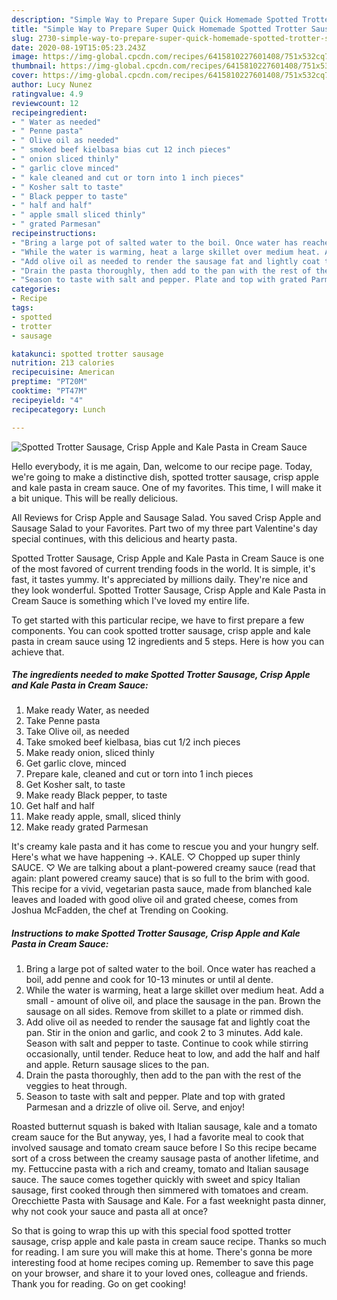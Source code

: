 ```yaml
---
description: "Simple Way to Prepare Super Quick Homemade Spotted Trotter Sausage, Crisp Apple and Kale Pasta in Cream Sauce"
title: "Simple Way to Prepare Super Quick Homemade Spotted Trotter Sausage, Crisp Apple and Kale Pasta in Cream Sauce"
slug: 2730-simple-way-to-prepare-super-quick-homemade-spotted-trotter-sausage-crisp-apple-and-kale-pasta-in-cream-sauce
date: 2020-08-19T15:05:23.243Z
image: https://img-global.cpcdn.com/recipes/6415810227601408/751x532cq70/spotted-trotter-sausage-crisp-apple-and-kale-pasta-in-cream-sauce-recipe-main-photo.jpg
thumbnail: https://img-global.cpcdn.com/recipes/6415810227601408/751x532cq70/spotted-trotter-sausage-crisp-apple-and-kale-pasta-in-cream-sauce-recipe-main-photo.jpg
cover: https://img-global.cpcdn.com/recipes/6415810227601408/751x532cq70/spotted-trotter-sausage-crisp-apple-and-kale-pasta-in-cream-sauce-recipe-main-photo.jpg
author: Lucy Nunez
ratingvalue: 4.9
reviewcount: 12
recipeingredient:
- " Water as needed"
- " Penne pasta"
- " Olive oil as needed"
- " smoked beef kielbasa bias cut 12 inch pieces"
- " onion sliced thinly"
- " garlic clove minced"
- " kale cleaned and cut or torn into 1 inch pieces"
- " Kosher salt to taste"
- " Black pepper to taste"
- " half and half"
- " apple small sliced thinly"
- " grated Parmesan"
recipeinstructions:
- "Bring a large pot of salted water to the boil. Once water has reached a boil, add penne and cook for 10-13 minutes or until al dente."
- "While the water is warming, heat a large skillet over medium heat. Add a small amount of olive oil, and place the sausage in the pan. Brown the sausage on all sides. Remove from skillet to a plate or rimmed dish."
- "Add olive oil as needed to render the sausage fat and lightly coat the pan. Stir in the onion and garlic, and cook 2 to 3 minutes. Add kale. Season with salt and pepper to taste. Continue to cook while stirring occasionally, until tender. Reduce heat to low, and add the half and half and apple. Return sausage slices to the pan."
- "Drain the pasta thoroughly, then add to the pan with the rest of the veggies to heat through."
- "Season to taste with salt and pepper. Plate and top with grated Parmesan and a drizzle of olive oil. Serve, and enjoy!"
categories:
- Recipe
tags:
- spotted
- trotter
- sausage

katakunci: spotted trotter sausage 
nutrition: 213 calories
recipecuisine: American
preptime: "PT20M"
cooktime: "PT47M"
recipeyield: "4"
recipecategory: Lunch

---
```



![Spotted Trotter Sausage, Crisp Apple and Kale Pasta in Cream Sauce](https://img-global.cpcdn.com/recipes/6415810227601408/751x532cq70/spotted-trotter-sausage-crisp-apple-and-kale-pasta-in-cream-sauce-recipe-main-photo.jpg)

Hello everybody, it is me again, Dan, welcome to our recipe page. Today, we're going to make a distinctive dish, spotted trotter sausage, crisp apple and kale pasta in cream sauce. One of my favorites. This time, I will make it a bit unique. This will be really delicious.

All Reviews for Crisp Apple and Sausage Salad. You saved Crisp Apple and Sausage Salad to your Favorites. Part two of my three part Valentine&#39;s day special continues, with this delicious and hearty pasta.

Spotted Trotter Sausage, Crisp Apple and Kale Pasta in Cream Sauce is one of the most favored of current trending foods in the world. It is simple, it's fast, it tastes yummy. It's appreciated by millions daily. They're nice and they look wonderful. Spotted Trotter Sausage, Crisp Apple and Kale Pasta in Cream Sauce is something which I've loved my entire life.


To get started with this particular recipe, we have to first prepare a few components. You can cook spotted trotter sausage, crisp apple and kale pasta in cream sauce using 12 ingredients and 5 steps. Here is how you can achieve that.

<!--inarticleads1-->

##### The ingredients needed to make Spotted Trotter Sausage, Crisp Apple and Kale Pasta in Cream Sauce:

1. Make ready  Water, as needed
1. Take  Penne pasta
1. Take  Olive oil, as needed
1. Take  smoked beef kielbasa, bias cut 1/2 inch pieces
1. Make ready  onion, sliced thinly
1. Get  garlic clove, minced
1. Prepare  kale, cleaned and cut or torn into 1 inch pieces
1. Get  Kosher salt, to taste
1. Make ready  Black pepper, to taste
1. Get  half and half
1. Make ready  apple, small, sliced thinly
1. Make ready  grated Parmesan


It&#39;s creamy kale pasta and it has come to rescue you and your hungry self. Here&#39;s what we have happening -&gt;. KALE. ♡ Chopped up super thinly SAUCE. ♡ We are talking about a plant-powered creamy sauce (read that again: plant powered creamy sauce) that is so full to the brim with good. This recipe for a vivid, vegetarian pasta sauce, made from blanched kale leaves and loaded with good olive oil and grated cheese, comes from Joshua McFadden, the chef at Trending on Cooking. 

<!--inarticleads2-->

##### Instructions to make Spotted Trotter Sausage, Crisp Apple and Kale Pasta in Cream Sauce:

1. Bring a large pot of salted water to the boil. Once water has reached a boil, add penne and cook for 10-13 minutes or until al dente.
1. While the water is warming, heat a large skillet over medium heat. Add a small - amount of olive oil, and place the sausage in the pan. Brown the sausage on all sides. Remove from skillet to a plate or rimmed dish.
1. Add olive oil as needed to render the sausage fat and lightly coat the pan. Stir in the onion and garlic, and cook 2 to 3 minutes. Add kale. Season with salt and pepper to taste. Continue to cook while stirring occasionally, until tender. Reduce heat to low, and add the half and half and apple. Return sausage slices to the pan.
1. Drain the pasta thoroughly, then add to the pan with the rest of the veggies to heat through.
1. Season to taste with salt and pepper. Plate and top with grated Parmesan and a drizzle of olive oil. Serve, and enjoy!


Roasted butternut squash is baked with Italian sausage, kale and a tomato cream sauce for the But anyway, yes, I had a favorite meal to cook that involved sausage and tomato cream sauce before I So this recipe became sort of a cross between the creamy sausage pasta of another lifetime, and my. Fettuccine pasta with a rich and creamy, tomato and Italian sausage sauce. The sauce comes together quickly with sweet and spicy Italian sausage, first cooked through then simmered with tomatoes and cream. Orecchiette Pasta with Sausage and Kale. For a fast weeknight pasta dinner, why not cook your sauce and pasta all at once? 

So that is going to wrap this up with this special food spotted trotter sausage, crisp apple and kale pasta in cream sauce recipe. Thanks so much for reading. I am sure you will make this at home. There's gonna be more interesting food at home recipes coming up. Remember to save this page on your browser, and share it to your loved ones, colleague and friends. Thank you for reading. Go on get cooking!
